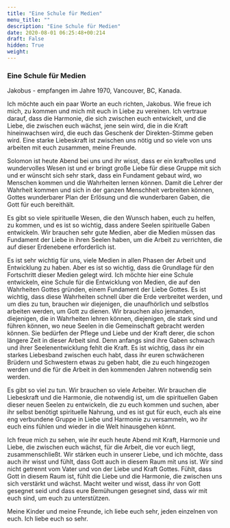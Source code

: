 ```yaml
---
title: "Eine Schule für Medien"
menu_title: ""
description: "Eine Schule für Medien"
date: 2020-08-01 06:25:48+00:214
draft: False
hidden: True
weight:
---
```

### Eine Schule für Medien

Jakobus - empfangen im Jahre 1970, Vancouver, BC, Kanada.

Ich möchte auch ein paar Worte an euch richten, Jakobus. Wie freue ich mich, zu kommen und mich mit euch in Liebe zu vereinen. Ich vertraue darauf, dass die Harmonie, die sich zwischen euch entwickelt, und die Liebe, die zwischen euch wächst, jene sein wird, die in die Kraft hineinwachsen wird, die euch das Geschenk der Direkten-Stimme geben wird. Eine starke Liebeskraft ist zwischen uns nötig und so viele von uns arbeiten mit euch zusammen, meine Freunde.  

Solomon ist heute Abend bei uns und ihr wisst, dass er ein kraftvolles und wundervolles Wesen ist und er bringt große Liebe für diese Gruppe mit sich und er wünscht sich sehr stark, dass ein Fundament gebaut wird, wo Menschen kommen und die Wahrheiten lernen können. Damit die Lehrer der Wahrheit kommen und sich in der ganzen Menschheit verbreiten können, Gottes wunderbarer Plan der Erlösung und die wunderbaren Gaben, die Gott für euch bereithält.

Es gibt so viele spirituelle Wesen, die den Wunsch haben, euch zu helfen, zu kommen, und es ist so wichtig, dass andere Seelen spirituelle Gaben entwickeln. Wir brauchen sehr gute Medien, aber die Medien müssen das Fundament der Liebe in ihren Seelen haben, um die Arbeit zu verrichten, die auf dieser Erdenebene erforderlich ist.

Es ist sehr wichtig für uns, viele Medien in allen Phasen der Arbeit und Entwicklung zu haben. Aber es ist so wichtig, dass die Grundlage für den Fortschritt dieser Medien gelegt wird. Ich möchte hier eine Schule entwickeln, eine Schule für die Entwicklung von Medien, die auf den Wahrheiten Gottes gründen, einem Fundament der Liebe Gottes. Es ist wichtig, dass diese Wahrheiten schnell über die Erde verbreitet werden, und um dies zu tun, brauchen wir diejenigen, die unaufhörlich und selbstlos arbeiten werden, um Gott zu dienen. Wir brauchen also jemanden, diejenigen, die in Wahrheiten lehren können, diejenigen, die stark sind und führen können, wo neue Seelen in die Gemeinschaft gebracht werden können. Sie bedürfen der Pflege und Liebe und der Kraft derer, die schon längere Zeit in dieser Arbeit sind. Denn anfangs sind ihre Gaben schwach und ihrer Seelenentwicklung fehlt die Kraft. Es ist wichtig, dass ihr ein starkes Liebesband zwischen euch habt, dass ihr euren schwächeren Brüdern und Schwestern etwas zu geben habt, die zu euch hingezogen werden und die für die Arbeit in den kommenden Jahren notwendig sein werden.  

Es gibt so viel zu tun. Wir brauchen so viele Arbeiter. Wir brauchen die Liebeskraft und die Harmonie, die notwendig ist, um die spirituellen Gaben dieser neuen Seelen zu entwickeln, die zu euch kommen und suchen, aber ihr selbst benötigt spirituelle Nahrung, und es ist gut für euch, euch als eine eng verbundene Gruppe in Liebe und Harmonie zu versammeln, wo ihr euch eins fühlen und wieder in die Welt hinausgehen könnt.  

Ich freue mich zu sehen, wie ihr euch heute Abend mit Kraft, Harmonie und Liebe, die zwischen euch wächst, für die Arbeit, die vor euch liegt, zusammenschließt. Wir stärken euch in unserer Liebe, und ich möchte, dass auch ihr wisst und fühlt, dass Gott auch in diesem Raum mit uns ist. Wir sind nicht getrennt vom Vater und von der Liebe und Kraft Gottes. Fühlt, dass Gott in diesem Raum ist, fühlt die Liebe und die Harmonie, die zwischen uns sich verstärkt und wächst. Macht weiter und wisst, dass ihr von Gott gesegnet seid und dass eure Bemühungen gesegnet sind, dass wir mit euch sind, um euch zu unterstützen.  

Meine Kinder und meine Freunde, ich liebe euch sehr, jeden einzelnen von euch. Ich liebe euch so sehr.

